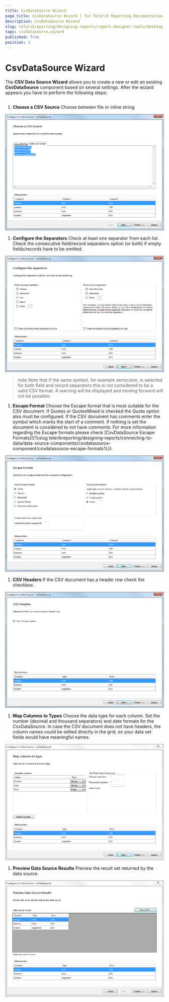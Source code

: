 ```yaml
---
title: CsvDataSource Wizard
page_title: CsvDataSource Wizard | for Telerik Reporting Documentation
description: CsvDataSource Wizard
slug: telerikreporting/designing-reports/report-designer-tools/desktop-designers/tools/data-source-wizards/csvdatasource-wizard
tags: csvdatasource,wizard
published: True
position: 3
---
```


# CsvDataSource Wizard



The __CSV Data Source Wizard__  allows you to create a new or edit an existing         __CsvDataSource__  component based on several settings.         After the wizard appears you have to perform the following steps:       

## 

1. __Choose a CSV Source__ Choose between file or inline string               

  ![Csv Data Source Wizard 1](images/DataSources/CsvDataSourceWizard1.png)

1. __Configure the Separators__ Check at least one separator from each list. Check the consecutive field/record separators option (or both)               if empty fields/records have to be omitted.               

  ![Csv Data Source Wizard 2](images/DataSources/CsvDataSourceWizard2.png)

   >note Note that if the same symbol, for example semicolon, is selected for both field and record separators this is not considered to be                 a valid CSV format. A warning will be displayed and moving forward will not be possible.               

1. __Escape Format__ Choose the Escape format that is most suitable for the CSV document.               If Quotes or QuotesMixed is checked the Quote option also must be configured.               If the CSV document has comments enter the symbol which marks the start of a comment.               If nothing is set the document is considered to not have comments.             For more information regarding the Escape formats please check [CsvDataSource Escape Formats]({%slug telerikreporting/designing-reports/connecting-to-data/data-source-components/csvdatasource-component/csvdatasource-escape-formats%}).               

  ![Csv Data Source Wizard 3](images/DataSources/CsvDataSourceWizard3.png)

1. __CSV Headers__ If the CSV document has a header row check the checkbox.               

  ![Csv Data Source Wizard 4](images/DataSources/CsvDataSourceWizard4.png)

1. __Map Columns to Types__ Choose the data type for each column. Set the number (decimal and thousand separators) and date formats for the CsvDataSource.               In case the CSV document does not have headers, the column names could be edited directly in the grid,               so your data set fields would have meaningful names.               

  ![Csv Data Source Wizard 5](images/DataSources/CsvDataSourceWizard5.png)

1. __Preview Data Source Results__ Preview the result set returned by the data source.               

  ![Csv Data Source Wizard 6](images/DataSources/CsvDataSourceWizard6.png)
